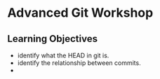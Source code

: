 # Advanced Git Workshop

## Learning Objectives

- identify what the HEAD in git is.
- identify the relationship between commits.
- 